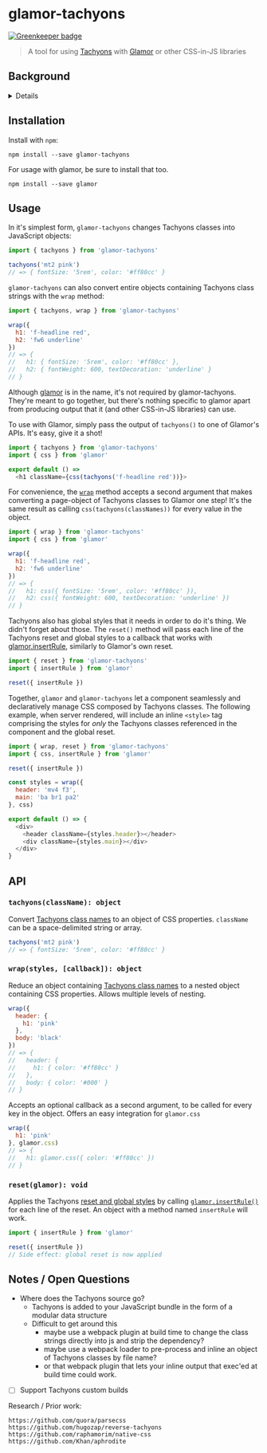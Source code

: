 # glamor-tachyons

[![Greenkeeper badge](https://badges.greenkeeper.io/wookiehangover/glamor-tachyons.svg)](https://greenkeeper.io/)

> A tool for using [Tachyons][tachyons] with [Glamor][glamor] or other CSS-in-JS libraries

## Background

<details>
In 2016 and 2017, we've been using Tachyons for a good portion of our CSS at Credit Karma. With a large number of front end developers, spread across different teams, all working on different pieces of the product in parallel, we've found some useful patterns for improving the developer experience of using Tachyons. Here's what an average component might look like:

```js
const styles = {
  header: 'mv4 f3',
  main: 'ba br1 pa2'
}

export default () => {
  <div>
    <header className={styles.header}></header>
    <div className={styles.main}></div>
  </div>
}
```

We started using this "page object" pattern to not repeat identical Tachyons `className` strings. The pattern helps with readability, especially when navigating another team's projects.

It's less cognitive load than our previous approach (webpack + sass + extract text plugin) and doesn't require an extra build step. Plus, it makes overriding styling for a shared component much easier to add.

But in several ways this pattern is less than ideal:

1. **Lacks strong enforcement.** There's no guarantee that every tachyons class will make it into your `styles` object.
2. **Relies on an external systems.** We load Tachyons through a Sass build pipeline in Webpack, so shared modules tend to depend on Tachyons implicitly to avoid duplicating it in downstream builds. Sad!
3. **Reusable components require extra work.** If you want to reuse a component but alter some it's Tachyons classes, you need to expose extra props and provide a good way of merging them. No matter how you do it, there's more work to add a consistent, well-documented api.
4. **Anything goes when Tachyons can't support what you're trying to do.** Inline styles, individual Sass files, and other imported sass/css modules are all across our projects to add custom styles.

On top of that, there are a few recent trends in CSS / browser performance that are hard to do in our current setup.

* Removing unused styles from the payload
* Inlining styles in the `<head>` to avoid blocking the render while CSS downloads
* CSS-in-JS techniques are gaining traction and libraries are becoming battle-hardened

Not to mention that our page object pattern is already CSS-in-JS! The natural conclusion was to survey the CSS-in-JS landscape and attempt to augment our in-house solution with some updated tooling under the hood.
</details>

## Installation

Install with `npm`:

```shell
npm install --save glamor-tachyons
```

For usage with glamor, be sure to install that too.

```shell
npm install --save glamor
```

## Usage

In it's simplest form, `glamor-tachyons` changes Tachyons classes into JavaScript objects:

```js
import { tachyons } from 'glamor-tachyons'

tachyons('mt2 pink')
// => { fontSize: '5rem', color: '#ff80cc' }
```

`glamor-tachyons` can also convert entire objects containing Tachyons class strings with the `wrap` method:

```js
import { tachyons, wrap } from 'glamor-tachyons'

wrap({
  h1: 'f-headline red',
  h2: 'fw6 underline'
})
// => {
//   h1: { fontSize: '5rem', color: '#ff80cc' },
//   h2: { fontWeight: 600, textDecoration: 'underline' }
// }
```

Although [glamor](https://github.com/threepointone/glamor) is in the name, it's not required by glamor-tachyons. They're meant to go together, but there's nothing specific to glamor apart from producing output that it (and other CSS-in-JS libraries) can use.

To use with Glamor, simply pass the output of `tachyons()` to one of Glamor's APIs. It's easy, give it a shot!

```js
import { tachyons } from 'glamor-tachyons'
import { css } from 'glamor'

export default () =>
  <h1 className={css(tachyons('f-headline red'))}>
```

For convenience, the [`wrap`](#wrapstyles-callback-object) method accepts a second argument that makes converting a page-object of Tachyons classes to Glamor one step! It's the same result as calling `css(tachyons(classNames))` for every value in the object.

```js 
import { wrap } from 'glamor-tachyons'
import { css } from 'glamor'

wrap({
  h1: 'f-headline red',
  h2: 'fw6 underline'
})
// => {
//   h1: css({ fontSize: '5rem', color: '#ff80cc' }),
//   h2: css({ fontWeight: 600, textDecoration: 'underline' })
// }
```

Tachyons also has global styles that it needs in order to do it's thing. We didn't forget about those. The `reset()` method will pass each line of the Tachyons reset and global styles to a callback that works with [glamor.insertRule](https://github.com/threepointone/glamor/blob/6634946ed433bca8098a507022250717f8029029/src/reset.js#L1), similarly to Glamor's own reset.

```js
import { reset } from 'glamor-tachyons'
import { insertRule } from 'glamor'

reset({ insertRule })
```

Together, `glamor` and `glamor-tachyons` let a component seamlessly and declaratively manage CSS composed by Tachyons classes. The following example, when server rendered, will include an inline `<style>` tag comprising the styles for _only_ the Tachyons classes referenced in the component and the global reset.

```js
import { wrap, reset } from 'glamor-tachyons'
import { css, insertRule } from 'glamor'

reset({ insertRule })

const styles = wrap({
  header: 'mv4 f3',
  main: 'ba br1 pa2'
}, css)

export default () => {
  <div>
    <header className={styles.header}></header>
    <div className={styles.main}></div>
  </div>
}
```

## API

### `tachyons(className): object`

Convert [Tachyons class names][classes] to an object of CSS properties. `className` can be a space-delimited string or array.

```js
tachyons('mt2 pink')
// => { fontSize: '5rem', color: '#ff80cc' }
```

### `wrap(styles, [callback]): object`

Reduce an object containing [Tachyons class names][classes] to a nested object containing CSS properties. Allows multiple levels of nesting.

```js
wrap({
  header: {
    h1: 'pink'
  },
  body: 'black'
})
// => {
//   header: {
//     h1: { color: '#ff80cc' }
//   },
//   body: { color: '#000' }
// }
```

Accepts an optional callback as a second argument, to be called for every key in the object. Offers an easy integration for `glamor.css`

```js
wrap({
  h1: 'pink'
}, glamor.css)
// => {
//   h1: glamor.css({ color: '#ff80cc' })
// }
```

### `reset(glamor): void`

Applies the Tachyons [reset and global styles](https://github.com/tachyons-css/tachyons/blob/master/src/tachyons.css#L28) by calling [`glamor.insertRule()`](https://github.com/threepointone/glamor/blob/master/src/reset.js) for each line of the reset. An object with a method named `insertRule` will work.

```js
import { insertRule } from 'glamor'

reset({ insertRule })
// Side effect: global reset is now applied
```

## Notes / Open Questions

* Where does the Tachyons source go?
  * Tachyons is added to your JavaScript bundle in the form of a modular data structure
  * Difficult to get around this
    * maybe use a webpack plugin at build time to change the class strings directly into js and strip the dependency?
    * maybe use a webpack loader to pre-process and inline an object of Tachyons classes by file name?
    * or that webpack plugin that lets your inline output that exec'ed at build time could work.
- [ ] Support Tachyons custom builds

Research / Prior work:
```
https://github.com/quora/parsecss
https://github.com/hugozap/reverse-tachyons
https://github.com/raphamorim/native-css
https://github.com/Khan/aphrodite
```

[tachyons]: http://tachyons.io/
[glamor]: https://github.com/threepointone/glamor
[classes]: http://tachyons.io/docs/table-of-styles/
